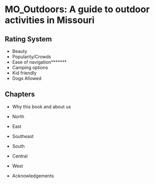 # MO_Outdoors: A guide to outdoor activities in Missouri

## Rating System
- Beauty
- Popularity/Crowds
- Ease of navigation*******
- Camping options
- Kid friendly
- Dogs Allowed

## Chapters

- Why this book and about us

- North 
- East
- Southeast
- South
- Central
- West
- Acknowledgements
